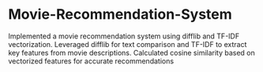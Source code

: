 # Movie-Recommendation-System
Implemented a movie recommendation system using difflib and TF-IDF vectorization. Leveraged difflib for text comparison and TF-IDF to extract key features from movie descriptions. Calculated cosine similarity based on vectorized features for accurate recommendations

